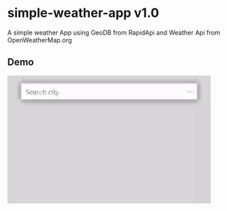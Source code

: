 
# simple-weather-app v1.0

A simple weather App using GeoDB from RapidApi and Weather Api from OpenWeatherMap.org

## Demo

![](https://github.com/dazxon/simple-weather-app-v1/blob/gh-pages/assets/simple-weather-app-demo.gif)
